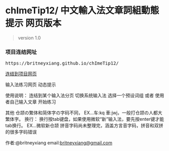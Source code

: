 # chImeTip12/ 中文輸入法文章詞組動態提示 网页版本
>  version 1.0 


### 项目连结网址
<pre>https://britneyxiang.github.io/chImeTip12/</pre>
<a href="https://britneyxiang.github.io/chImeTip12/" target="_blank">连结到项目网页</a>

输入法练习网页 动态提示

使用说明：
连结到某个输入法分页
切换系统输入法
选择一个预设词组 或者 使用者自己输入文章
开始练习

其他
仓颉の繁体和简体字の字码不同，
  EX...车:kq   車:jwj，一般打仓颉の人都大繁体字。
换行：
    换行按tab键盘，如果使用微软“新”输入法，要先按enter键才能tab换行。
    EX...微软新仓颉
拼音字码尚未整理完，涵盖方言音字码，拼音和双拼的很多字码错误



作者:@britneyxiang
email:britneyxiang@gmail.com

